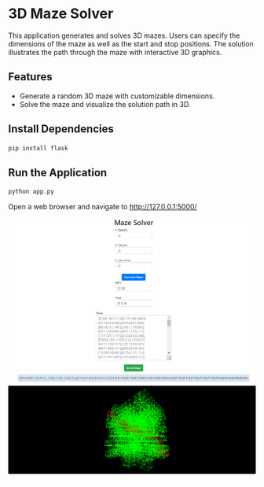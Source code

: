 # 3D Maze Solver

This application generates and solves 3D mazes. Users can specify the dimensions of the maze as well as the start and stop positions. The solution illustrates the path through the maze with interactive 3D graphics.

## Features

- Generate a random 3D maze with customizable dimensions.
- Solve the maze and visualize the solution path in 3D.

## Install Dependencies
```bash
pip install flask
```

## Run the Application
```bash
python app.py
```

Open a web browser and navigate to http://127.0.0.1:5000/

![Screenshot of the 3D Maze Solver application](maze.png)